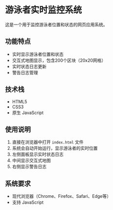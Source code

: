 # 游泳者实时监控系统

这是一个用于监控游泳者位置和状态的网页应用系统。

## 功能特点

- 实时显示游泳者位置和状态
- 交互式地图显示，包含200个区块（20x20网格）
- 实时状态日志更新
- 警告日志管理


## 技术栈

- HTML5
- CSS3
- 原生 JavaScript

## 使用说明

1. 直接在浏览器中打开 `index.html` 文件
2. 系统会自动开始运行，显示游泳者的实时位置
3. 左侧面板显示实时状态日志
4. 中间显示交互式地图
5. 右侧显示警告日志

## 系统要求

- 现代浏览器（Chrome、Firefox、Safari、Edge等）
- 支持 JavaScript 
